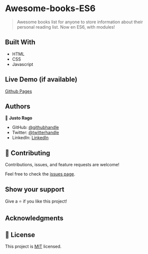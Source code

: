 # Awesome-books-ES6

> Awesome books list for anyone to store information about their personal reading list. Now en ES6, with modules!


## Built With

- HTML
- CSS
- Javascript

## Live Demo (if available)

[Github Pages](https://asdt560.github.io/Awesome-books-ES6/)

## Authors

👤 **Justo Rago**

- GitHub: [@githubhandle](https://github.com/asdt560)
- Twitter: [@twitterhandle](https://twitter.com/JustoRago)
- LinkedIn: [LinkedIn]( www.linkedin.com/in/justo-rago-0714b5208)

## 🤝 Contributing

Contributions, issues, and feature requests are welcome!

Feel free to check the [issues page](../../issues/).

## Show your support

Give a ⭐️ if you like this project!

## Acknowledgments

## 📝 License

This project is [MIT](./LICENSE) licensed.
